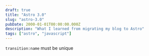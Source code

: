 ```yaml
---
draft: true
title: "Astro 3.0"
slug: "astro-3.0"
pubDate: 2000-01-01T00:00:00.000Z
description: "What I learned from migrating my blog to Astro"
tags: ["astro", "javascript"]
---
```


`transition:name` must be unique
